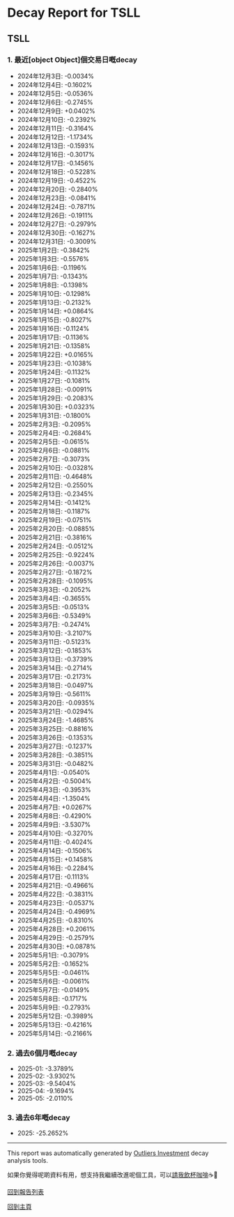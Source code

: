 # Decay Report for TSLL

## TSLL

### 1. 最近[object Object]個交易日嘅decay

- 2024年12月3日: -0.0034%
- 2024年12月4日: -0.1602%
- 2024年12月5日: -0.0536%
- 2024年12月6日: -0.2745%
- 2024年12月9日: +0.0402%
- 2024年12月10日: -0.2392%
- 2024年12月11日: -0.3164%
- 2024年12月12日: -1.1734%
- 2024年12月13日: -0.1593%
- 2024年12月16日: -0.3017%
- 2024年12月17日: -0.1456%
- 2024年12月18日: -0.5228%
- 2024年12月19日: -0.4522%
- 2024年12月20日: -0.2840%
- 2024年12月23日: -0.0841%
- 2024年12月24日: -0.7871%
- 2024年12月26日: -0.1911%
- 2024年12月27日: -0.2979%
- 2024年12月30日: -0.1627%
- 2024年12月31日: -0.3009%
- 2025年1月2日: -0.3842%
- 2025年1月3日: -0.5576%
- 2025年1月6日: -0.1196%
- 2025年1月7日: -0.1343%
- 2025年1月8日: -0.1398%
- 2025年1月10日: -0.1298%
- 2025年1月13日: -0.2132%
- 2025年1月14日: +0.0864%
- 2025年1月15日: -0.8027%
- 2025年1月16日: -0.1124%
- 2025年1月17日: -0.1136%
- 2025年1月21日: -0.1358%
- 2025年1月22日: +0.0165%
- 2025年1月23日: -0.1038%
- 2025年1月24日: -0.1132%
- 2025年1月27日: -0.1081%
- 2025年1月28日: -0.0091%
- 2025年1月29日: -0.2083%
- 2025年1月30日: +0.0323%
- 2025年1月31日: -0.1800%
- 2025年2月3日: -0.2095%
- 2025年2月4日: -0.2684%
- 2025年2月5日: -0.0615%
- 2025年2月6日: -0.0881%
- 2025年2月7日: -0.3073%
- 2025年2月10日: -0.0328%
- 2025年2月11日: -0.4648%
- 2025年2月12日: -0.2550%
- 2025年2月13日: -0.2345%
- 2025年2月14日: -0.1412%
- 2025年2月18日: -0.1187%
- 2025年2月19日: -0.0751%
- 2025年2月20日: -0.0885%
- 2025年2月21日: -0.3816%
- 2025年2月24日: -0.0512%
- 2025年2月25日: -0.9224%
- 2025年2月26日: -0.0037%
- 2025年2月27日: -0.1872%
- 2025年2月28日: -0.1095%
- 2025年3月3日: -0.2052%
- 2025年3月4日: -0.3655%
- 2025年3月5日: -0.0513%
- 2025年3月6日: -0.5349%
- 2025年3月7日: -0.2474%
- 2025年3月10日: -3.2107%
- 2025年3月11日: -0.5123%
- 2025年3月12日: -0.1853%
- 2025年3月13日: -0.3739%
- 2025年3月14日: -0.2714%
- 2025年3月17日: -0.2173%
- 2025年3月18日: -0.0497%
- 2025年3月19日: -0.5611%
- 2025年3月20日: -0.0935%
- 2025年3月21日: -0.0294%
- 2025年3月24日: -1.4685%
- 2025年3月25日: -0.8816%
- 2025年3月26日: -0.1353%
- 2025年3月27日: -0.1237%
- 2025年3月28日: -0.3851%
- 2025年3月31日: -0.0482%
- 2025年4月1日: -0.0540%
- 2025年4月2日: -0.5004%
- 2025年4月3日: -0.3953%
- 2025年4月4日: -1.3504%
- 2025年4月7日: +0.0267%
- 2025年4月8日: -0.4290%
- 2025年4月9日: -3.5307%
- 2025年4月10日: -0.3270%
- 2025年4月11日: -0.4024%
- 2025年4月14日: -0.1506%
- 2025年4月15日: +0.1458%
- 2025年4月16日: -0.2284%
- 2025年4月17日: -0.1113%
- 2025年4月21日: -0.4966%
- 2025年4月22日: -0.3831%
- 2025年4月23日: -0.0537%
- 2025年4月24日: -0.4969%
- 2025年4月25日: -0.8310%
- 2025年4月28日: +0.2061%
- 2025年4月29日: -0.2579%
- 2025年4月30日: +0.0878%
- 2025年5月1日: -0.3079%
- 2025年5月2日: -0.1652%
- 2025年5月5日: -0.0461%
- 2025年5月6日: -0.0061%
- 2025年5月7日: -0.0149%
- 2025年5月8日: -0.1717%
- 2025年5月9日: -0.2793%
- 2025年5月12日: -0.3989%
- 2025年5月13日: -0.4216%
- 2025年5月14日: -0.2166%

### 2. 過去6個月嘅decay

- 2025-01: -3.3789%
- 2025-02: -3.9302%
- 2025-03: -9.5404%
- 2025-04: -9.1694%
- 2025-05: -2.0110%

### 3. 過去6年嘅decay

- 2025: -25.2652%

------------------------------
This report was automatically generated by [Outliers Investment](https://outliersecon.github.io/Outliers-Investment/) decay analysis tools.

如果你覺得呢啲資料有用，想支持我繼續改進呢個工具，可以[請我飲杯咖啡](https://buymeacoffee.com/outliersecon)☕🙏

[回到報告列表](https://outliersecon.github.io/Outliers-Investment/reports/reports_public)

[回到主頁](https://outliersecon.github.io/Outliers-Investment/)